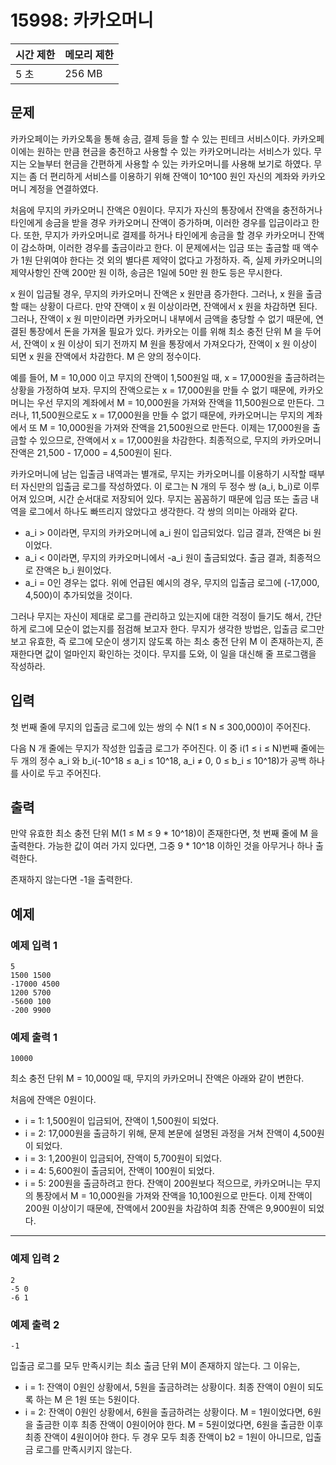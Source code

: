 # 15998: 카카오머니

|시간 제한|메모리 제한|
|--------|----------|
|5 초|256 MB|

## 문제
카카오페이는 카카오톡을 통해 송금, 결제 등을 할 수 있는 핀테크 서비스이다. 카카오페이에는 원하는 만큼 현금을 충전하고 사용할 수 있는 카카오머니라는 서비스가 있다. 무지는 오늘부터 현금을 간편하게 사용할 수 있는 카카오머니를 사용해 보기로 하였다. 무지는 좀 더 편리하게 서비스를 이용하기 위해 잔액이 10^100 원인 자신의 계좌와 카카오머니 계정을 연결하였다.

처음에 무지의 카카오머니 잔액은 0원이다. 무지가 자신의 통장에서 잔액을 충전하거나 타인에게 송금을 받을 경우 카카오머니 잔액이 증가하며, 이러한 경우를 입금이라고 한다. 또한, 무지가 카카오머니로 결제를 하거나 타인에게 송금을 할 경우 카카오머니 잔액이 감소하며, 이러한 경우를 출금이라고 한다. 이 문제에서는 입금 또는 출금할 때 액수가 1원 단위여야 한다는 것 외의 별다른 제약이 없다고 가정하자. 즉, 실제 카카오머니의 제약사항인 잔액 200만 원 이하, 송금은 1일에 50만 원 한도 등은 무시한다.

x 원이 입금될 경우, 무지의 카카오머니 잔액은 x 원만큼 증가한다. 그러나, x 원을 출금할 때는 상황이 다르다. 만약 잔액이 x 원 이상이라면, 잔액에서 x 원을 차감하면 된다. 그러나, 잔액이 x 원 미만이라면 카카오머니 내부에서 금액을 충당할 수 없기 때문에, 연결된 통장에서 돈을 가져올 필요가 있다. 카카오는 이를 위해 최소 충전 단위 M 을 두어서, 잔액이 x 원 이상이 되기 전까지 M 원을 통장에서 가져오다가, 잔액이 x 원 이상이 되면 x 원을 잔액에서 차감한다. M 은 양의 정수이다.

예를 들어, M = 10,000 이고 무지의 잔액이 1,500원일 때, x = 17,000원을 출금하려는 상황을 가정하여 보자. 무지의 잔액으로는 x = 17,000원을 만들 수 없기 때문에, 카카오머니는 우선 무지의 계좌에서 M = 10,000원을 가져와 잔액을 11,500원으로 만든다. 그러나, 11,500원으로도 x = 17,000원을 만들 수 없기 때문에, 카카오머니는 무지의 계좌에서 또 M = 10,000원을 가져와 잔액을 21,500원으로 만든다. 이제는 17,000원을 출금할 수 있으므로, 잔액에서 x = 17,000원을 차감한다. 최종적으로, 무지의 카카오머니 잔액은 21,500 - 17,000 = 4,500원이 된다.

카카오머니에 남는 입출금 내역과는 별개로, 무지는 카카오머니를 이용하기 시작할 때부터 자신만의 입출금 로그를 작성하였다. 이 로그는 N 개의 두 정수 쌍 (a_i, b_i)로 이루어져 있으며, 시간 순서대로 저장되어 있다. 무지는 꼼꼼하기 때문에 입금 또는 출금 내역을 로그에서 하나도 빠뜨리지 않았다고 생각한다. 각 쌍의 의미는 아래와 같다.

* a_i > 0이라면, 무지의 카카오머니에 a_i 원이 입금되었다. 입금 결과, 잔액은 bi 원이었다.
* a_i < 0이라면, 무지의 카카오머니에서 -a_i 원이 출금되었다. 출금 결과, 최종적으로 잔액은 b_i 원이었다.
* a_i = 0인 경우는 없다.
위에 언급된 예시의 경우, 무지의 입출금 로그에 (-17,000, 4,500)이 추가되었을 것이다.

그러나 무지는 자신이 제대로 로그를 관리하고 있는지에 대한 걱정이 들기도 해서, 간단하게 로그에 모순이 없는지를 점검해 보고자 한다. 무지가 생각한 방법은, 입출금 로그만 보고 유효한, 즉 로그에 모순이 생기지 않도록 하는 최소 충전 단위 M 이 존재하는지, 존재한다면 값이 얼마인지 확인하는 것이다. 무지를 도와, 이 일을 대신해 줄 프로그램을 작성하라.

## 입력
첫 번째 줄에 무지의 입출금 로그에 있는 쌍의 수 N(1 ≤ N ≤ 300,000)이 주어진다.

다음 N 개 줄에는 무지가 작성한 입출금 로그가 주어진다. 이 중 i(1 ≤ i ≤ N)번째 줄에는 두 개의 정수 a_i 와 b_i(-10^18 ≤ a_i ≤ 10^18, a_i ≠ 0, 0 ≤ b_i ≤ 10^18)가 공백 하나를 사이로 두고 주어진다.

## 출력
만약 유효한 최소 충전 단위 M(1 ≤ M ≤ 9 * 10^18)이 존재한다면, 첫 번째 줄에 M 을 출력한다. 가능한 값이 여러 가지 있다면, 그중 9 * 10^18 이하인 것을 아무거나 하나 출력한다.

존재하지 않는다면 -1을 출력한다.

## 예제
### 예제 입력 1
```
5
1500 1500
-17000 4500
1200 5700
-5600 100
-200 9900
```
### 예제 출력 1
```
10000
```
최소 충전 단위 M = 10,000일 때, 무지의 카카오머니 잔액은 아래와 같이 변한다.

처음에 잔액은 0원이다.
* i = 1: 1,500원이 입금되어, 잔액이 1,500원이 되었다.
* i = 2: 17,000원을 출금하기 위해, 문제 본문에 설명된 과정을 거쳐 잔액이 4,500원이 되었다.
* i = 3: 1,200원이 입금되어, 잔액이 5,700원이 되었다.
* i = 4: 5,600원이 출금되어, 잔액이 100원이 되었다.
* i = 5: 200원을 출금하려고 한다. 잔액이 200원보다 적으므로, 카카오머니는 무지의 통장에서 M = 10,000원을 가져와 잔액을 10,100원으로 만든다. 이제 잔액이 200원 이상이기 때문에, 잔액에서 200원을 차감하여 최종 잔액은 9,900원이 되었다.

----------
### 예제 입력 2
```
2
-5 0
-6 1
```
### 예제 출력 2
```
-1
```
입출금 로그를 모두 만족시키는 최소 출금 단위 M이 존재하지 않는다. 그 이유는,

* i = 1: 잔액이 0원인 상황에서, 5원을 출금하려는 상황이다. 최종 잔액이 0원이 되도록 하는 M 은 1원 또는 5원이다.
* i = 2: 잔액이 0원인 상황에서, 6원을 출금하려는 상황이다. M = 1원이었다면, 6원을 출금한 이후 최종 잔액이 0원이어야 한다. M = 5원이었다면, 6원을 출금한 이후 최종 잔액이 4원이어야 한다. 두 경우 모두 최종 잔액이 b2 = 1원이 아니므로, 입출금 로그를 만족시키지 않는다.
